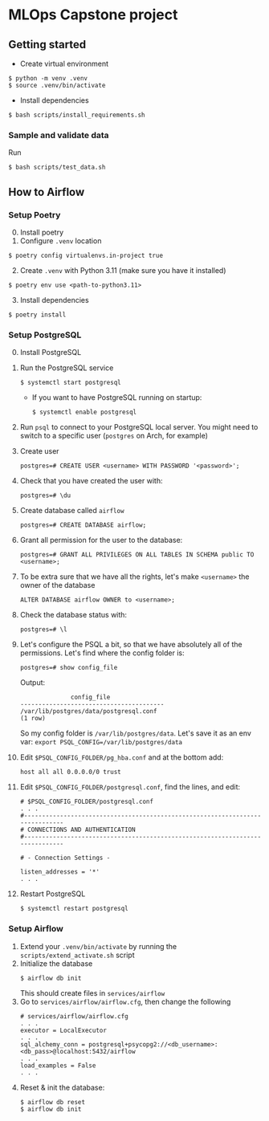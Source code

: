 # MLOps Capstone project

## Getting started
- Create virtual environment
```
$ python -m venv .venv
$ source .venv/bin/activate
```
- Install dependencies
```
$ bash scripts/install_requirements.sh
```
### Sample and validate data
Run
```
$ bash scripts/test_data.sh
```

## How to Airflow
### Setup Poetry 
0. Install poetry
1. Configure `.venv` location
```
$ poetry config virtualenvs.in-project true
```
2. Create `.venv` with Python 3.11 (make sure you have it installed) 
```
$ poetry env use <path-to-python3.11>
```
3. Install dependencies
```
$ poetry install
```

### Setup PostgreSQL
0. Install PostgreSQL
1. Run the PostgreSQL service 
   ```
   $ systemctl start postgresql
   ```
    - If you want to have PostgreSQL running on startup:
        ```
        $ systemctl enable postgresql
        ```
2. Run `psql` to connect to your PostgreSQL local server. You might need to switch to a specific user (`postgres` on Arch, for example)
3. Create user
    ```
    postgres=# CREATE USER <username> WITH PASSWORD '<password>';
    ```
4. Check that you have created the user with:
    ```
    postgres=# \du
    ```
5. Create database called `airflow`
    ```
    postgres=# CREATE DATABASE airflow;
    ```
6. Grant all permission for the user to the database:
    ```
    postgres=# GRANT ALL PRIVILEGES ON ALL TABLES IN SCHEMA public TO <username>;
    ```
7. To be extra sure that we have all the rights, let's make `<username>` the owner of the database
    ```
    ALTER DATABASE airflow OWNER to <username>;
    ```
8. Check the database status with:
    ```
    postgres=# \l
    ```
9. Let's configure the PSQL a bit, so that we have absolutely all of the permissions. Let's find where the config folder is:
    ```
    postgres=# show config_file
    ```

    Output:
    ```
                  config_file
    ----------------------------------------
    /var/lib/postgres/data/postgresql.conf
    (1 row)
    ```
    So my config folder is `/var/lib/postgres/data`. Let's save it as an env var: `export PSQL_CONFIG=/var/lib/postgres/data`

10. Edit `$PSQL_CONFIG_FOLDER/pg_hba.conf` and at the bottom add:
    ```
    host all all 0.0.0.0/0 trust
    ```
11. Edit `$PSQL_CONFIG_FOLDER/postgresql.conf`, find the lines, and edit:
    ```
    # $PSQL_CONFIG_FOLDER/postgresql.conf
    . . .
    #------------------------------------------------------------------------------
    # CONNECTIONS AND AUTHENTICATION
    #------------------------------------------------------------------------------

    # - Connection Settings -

    listen_addresses = '*'
    . . . 
    ```
12. Restart PostgreSQL
    ```
    $ systemctl restart postgresql
    ```
### Setup Airflow
1. Extend your `.venv/bin/activate` by running the `scripts/extend_activate.sh` script
2. Initialize the database
    ```
    $ airflow db init
    ```
    This should create files in `services/airflow`
3. Go to `services/airflow/airflow.cfg`, then change the following
    ```
    # services/airflow/airflow.cfg
    . . .
    executor = LocalExecutor
    . . .
    sql_alchemy_conn = postgresql+psycopg2://<db_username>:<db_pass>@localhost:5432/airflow
    . . .
    load_examples = False
    . . .
    ```
4. Reset & init the database:
    ```
    $ airflow db reset
    $ airflow db init
    ```